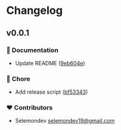 # Changelog

## v0.0.1

### 📖 Documentation

- Update README ([9eb604e](https://github.com/selemondev/svgl-svelte/commit/9eb604e))

### 🏡 Chore

- Add release script ([bf53343](https://github.com/selemondev/svgl-svelte/commit/bf53343))

### ❤️ Contributors

- Selemondev <selemondev19@gmail.com>
